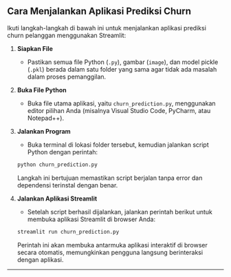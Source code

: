 ## Cara Menjalankan Aplikasi Prediksi Churn

Ikuti langkah-langkah di bawah ini untuk menjalankan aplikasi prediksi churn pelanggan menggunakan Streamlit:

1. **Siapkan File**

   * Pastikan semua file Python (`.py`), gambar (`image`), dan model pickle (`.pkl`) berada dalam satu folder yang sama agar tidak ada masalah dalam proses pemanggilan.

2. **Buka File Python**

   * Buka file utama aplikasi, yaitu `churn_prediction.py`, menggunakan editor pilihan Anda (misalnya Visual Studio Code, PyCharm, atau Notepad++).

3. **Jalankan Program**

   * Buka terminal di lokasi folder tersebut, kemudian jalankan script Python dengan perintah:

   ```bash
   python churn_prediction.py
   ```

   Langkah ini bertujuan memastikan script berjalan tanpa error dan dependensi terinstal dengan benar.

4. **Jalankan Aplikasi Streamlit**

   * Setelah script berhasil dijalankan, jalankan perintah berikut untuk membuka aplikasi Streamlit di browser Anda:

   ```bash
   streamlit run churn_prediction.py
   ```

   Perintah ini akan membuka antarmuka aplikasi interaktif di browser secara otomatis, memungkinkan pengguna langsung berinteraksi dengan aplikasi.

---
